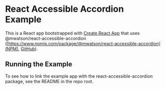 # React Accessible Accordion Example

This is a React app bootstrapped with [Create React App](https://github.com/facebookincubator/create-react-app) that uses @mwatson/react-accessible-accordion ([https://www.npmjs.com/package/@mwatson/react-accessible-accordion](NPM), [GitHub](https://github.com/mbwatson/react-accessible-accordion)).

## Running the Example

To see how to link the example app with the react-accessible-accordion package, see the README in the repo root.